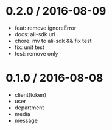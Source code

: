 
0.2.0 / 2016-08-09
==================

  * feat: remove ignoreError
  * docs: ali-sdk url
  * chore: mv to ali-sdk && fix test
  * fix: unit test
  * test: remove only

0.1.0 / 2016-08-08
==================
  * client(token)
  * user
  * department
  * media
  * message
  
